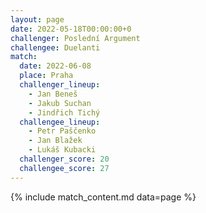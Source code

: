 ```yaml
---
layout: page
date: 2022-05-18T00:00:00+0
challenger: Poslední Argument
challengee: Duelanti
match:
  date: 2022-06-08
  place: Praha
  challenger_lineup:
    - Jan Beneš
    - Jakub Suchan
    - Jindřich Tichý
  challengee_lineup:
    - Petr Paščenko
    - Jan Blažek
    - Lukáš Kubacki
  challenger_score: 20
  challengee_score: 27
---
```


{% include match_content.md data=page %}
